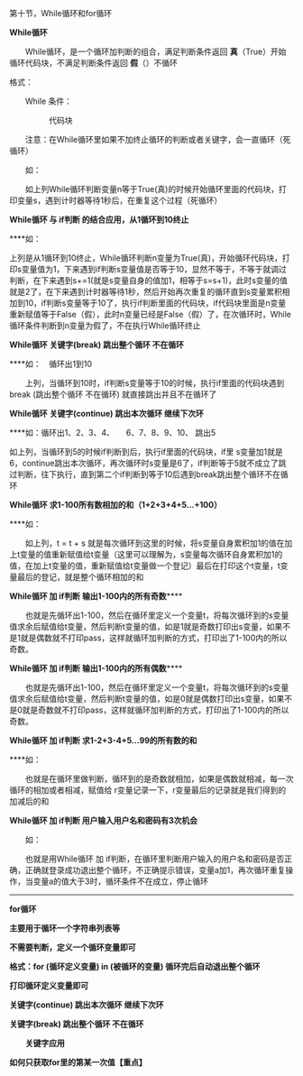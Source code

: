 第十节，While循环和for循环


**While循环**

　　While循环，是一个循环加判断的组合，满足判断条件返回 **真**（True）开始循环代码块，不满足判断条件返回 **假**（）不循环

格式：

　　While 条件：

　　　　　代码块

　　注意：在While循环里如果不加终止循环的判断或者关键字，会一直循环（死循环）

　　如：　　

　　如上列While循环判断变量n等于True(真)的时候开始循环里面的代码块，打印变量s，遇到计时器等待1秒后，在重复这个过程（死循环）

 

**While循环 与 if判断 的结合应用，从1循环到10终止**

****如：　　

 上列是从1循环到10终止，While循环判断n变量为True(真)，开始循环代码块，打印s变量值为1，下来遇到if判断s变量值是否等于10，显然不等于，不等于就调过判断，在下来遇到s+=1(就是s变量自身的值加1，相等于s=s+1)，此时s变量的值就是2了，在下来遇到计时器等待1秒，然后开始再次重复的循环直到s变量累积相加到10，if判断s变量等于10了，执行if判断里面的代码块，if代码块里面是n变量重新赋值等于False（假），此时n变量已经是False（假）了，在次循环时，While循环条件判断到n变量为假了，不在执行While循环终止

 

**While循环**  **关键字(break)   跳出整个循环 不在循环**

****如：　循环出1到10

　　上列，当循环到10时，if判断s变量等于10的时候，执行if里面的代码块遇到 break (跳出整个循环 不在循环) 就直接跳出并且不在循环了

 

**While循环**  **关键字(continue)   跳出本次循环  继续下次环**

****如：循环出1、2、3、4、　　6、7、8、9、10、 跳出5　

如上列，当循环到5的时候if判断到后，执行if里面的代码块，if里 s变量加1就是6，continue跳出本次循环，再次循环时s变量是6了，if判断等于5就不成立了跳过判断，往下执行，直到第二个if判断到等于10后遇到break跳出整个循环不在循环

 

**While循环**  **求1-100所有数相加的和（1+2+3+4+5...+100）**

****如：　

　　如上列，t = t + s 就是每次循环到这里的时候，将s变量自身累积加1的值在加上t变量的值重新赋值给t变量（这里可以理解为，s变量每次循环自身累积加1的值，在加上t变量的值，重新赋值给t变量做一个登记）最后在打印这个t变量，t变量最后的登记，就是整个循环相加的和

 

**While循环 加 if判断**  **输出1-100内的所有奇数******

　　也就是先循环出1-100，然后在循环里定义一个变量t，将每次循环到的s变量值求余后赋值给t变量，然后判断t变量的值，如是1就是奇数打印出s变量，如果不是1就是偶数就不打印pass，这样就循环加判断的方式，打印出了1-100内的所以奇数。

 

**While循环 加 if判断**  **输出1-100内的所有偶数******

　　也就是先循环出1-100，然后在循环里定义一个变量t，将每次循环到的s变量值求余后赋值给t变量，然后判断t变量的值，如是0就是偶数打印出s变量，如果不是0就是奇数就不打印pass，这样就循环加判断的方式，打印出了1-100内的所以奇数。

 

**While循环 加 if判断**  **求1-2+3-4+5...99的所有数的和**

****如：

　　也就是在循环里做判断，循环到的是奇数就相加，如果是偶数就相减，每一次循环的相加或者相减，赋值给 r变量记录一下，r变量最后的记录就是我们得到的加减后的和

 

**While循环 加 if判断  用户输入用户名和密码有3次机会**

　　如：　

　　也就是用While循环 加 if判断，在循环里判断用户输入的用户名和密码是否正确，正确就登录成功退出整个循环，不正确提示错误，变量a加1，再次循环重复操作，当变量a的值大于3时，循环条件不在成立，停止循环

****

**for循环**

**主要用于循环一个字符串列表等**

**不需要判断，定义一个循环变量即可**

**格式：for (循环定义变量) in (被循环的变量)    循环完后自动退出整个循环**

**打印循环定义变量即可**

**关键字(continue)   跳出本次循环  继续下次环**

**关键字(break)   跳出整个循环 不在循环**

　　**关键字应用**

 

**如何只获取for里的第某一次值【重点】**

 

　　
